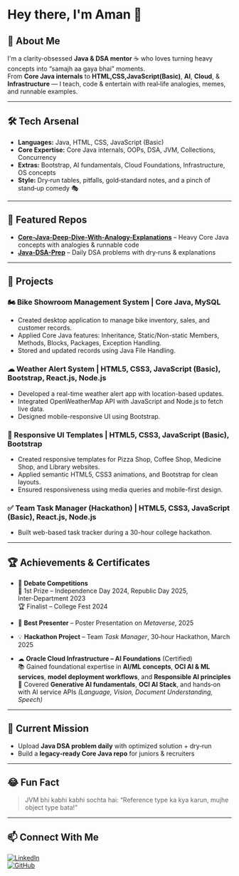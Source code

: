 # Hey there, I'm Aman 👋

## 🎯 About Me
I'm a clarity‑obsessed **Java & DSA mentor** ☕ who loves turning heavy concepts into “samajh aa gaya bhai” moments.  
From **Core Java internals** to **HTML,CSS,JavaScript(Basic)**, **AI**, **Cloud**, & **Infrastructure** — I teach, code & entertain with real‑life analogies, memes, and runnable examples.

---

## 🛠️ Tech Arsenal
- **Languages:** Java, HTML, CSS, JavaScript (Basic)
- **Core Expertise:** Core Java internals, OOPs, DSA, JVM, Collections, Concurrency
- **Extras:** Bootstrap, AI fundamentals, Cloud Foundations, Infrastructure, OS concepts
- **Style:** Dry‑run tables, pitfalls, gold‑standard notes, and a pinch of stand‑up comedy 🎭

---

## 📂 Featured Repos
- [**Core-Java-Deep-Dive-With-Analogy-Explanations**](https://github.com/AmanSah078/Core-Java-Deep-Dive-With-Analogy-Explanations-) – Heavy Core Java concepts with analogies & runnable code  
- [**Java-DSA-Prep**](https://github.com/AmanSah078/Java-DSA-Prep) – Daily DSA problems with dry‑runs & explanations

---

## 📂 Projects

### 🏍️ Bike Showroom Management System | Core Java, MySQL
- Created desktop application to manage bike inventory, sales, and customer records.
- Applied Core Java features: Inheritance, Static/Non-static Members, Methods, Blocks, Packages, Exception Handling.
- Stored and updated records using Java File Handling.

### ☁ Weather Alert System | HTML5, CSS3, JavaScript (Basic), Bootstrap, React.js, Node.js
- Developed a real-time weather alert app with location-based updates.
- Integrated OpenWeatherMap API with JavaScript and Node.js to fetch live data.
- Designed mobile-responsive UI using Bootstrap.

### 📱 Responsive UI Templates | HTML5, CSS3, JavaScript (Basic), Bootstrap
- Created responsive templates for Pizza Shop, Coffee Shop, Medicine Shop, and Library websites.
- Applied semantic HTML5, CSS3 animations, and Bootstrap for clean layouts.
- Ensured responsiveness using media queries and mobile-first design.

### ✅ Team Task Manager (Hackathon) | HTML5, CSS3, JavaScript (Basic), React.js, Node.js
- Built web-based task tracker during a 30-hour college hackathon.

---

## 🏆 Achievements & Certificates
- 🏅 **Debate Competitions**  
   🎯 1st Prize – Independence Day 2024, Republic Day 2025, Inter‑Department 2023  
   🏆 Finalist – College Fest 2024  

- 🎤 **Best Presenter** – Poster Presentation on *Metaverse*, 2025  

- 💡 **Hackathon Project** – Team *Task Manager*, 30‑hour Hackathon, March 2025  

- ☁ **Oracle Cloud Infrastructure – AI Foundations** (Certified)  
   📚 Gained foundational expertise in **AI/ML concepts**, **OCI AI & ML services**, **model deployment workflows**, and **Responsible AI principles**  
   🤖 Covered **Generative AI fundamentals**, **OCI AI Stack**, and hands‑on with AI service APIs *(Language, Vision, Document Understanding, Speech)*
---

## 📅 Current Mission
- Upload **Java DSA problem daily** with optimized solution + dry‑run  
- Build a **legacy‑ready Core Java repo** for juniors & recruiters

---

## 😂 Fun Fact
> JVM bhi kabhi kabhi sochta hai: “Reference type ka kya karun, mujhe object type bata!”

---

## 📫 Connect With Me
[![LinkedIn](https://img.shields.io/badge/LinkedIn-Connect-blue)](https://www.linkedin.com/in/aman-ali-82053a2b8/)  
[![GitHub](https://img.shields.io/badge/GitHub-Follow-black)](https://github.com/AmanSah078)
